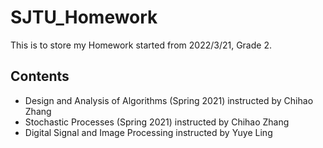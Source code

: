 # SJTU_Homework
This is to store my Homework started from 2022/3/21, Grade 2.
## Contents
- Design and Analysis of Algorithms (Spring 2021) instructed by Chihao Zhang
- Stochastic Processes (Spring 2021) instructed by Chihao Zhang
- Digital Signal and Image Processing instructed by Yuye Ling
